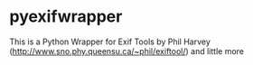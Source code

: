 pyexifwrapper
=============

This is a Python Wrapper for Exif Tools by Phil Harvey (http://www.sno.phy.queensu.ca/~phil/exiftool/) and little more